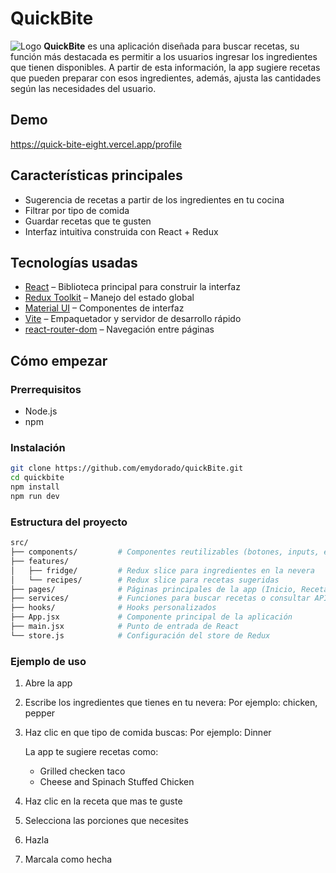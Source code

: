 # QuickBite
![Logo](./siat/assets/logo-B8oLkm2f.png)
**QuickBite** es una aplicación diseñada para buscar recetas, su función más destacada es permitir a los usuarios ingresar los ingredientes que tienen disponibles. A partir de esta información, la app sugiere recetas que pueden preparar con esos ingredientes, además, ajusta las cantidades según las necesidades del usuario.

## Demo

https://quick-bite-eight.vercel.app/profile

## Características principales

- Sugerencia de recetas a partir de los ingredientes en tu cocina
- Filtrar por tipo de comida
- Guardar recetas que te gusten
- Interfaz intuitiva construida con React + Redux

## Tecnologías usadas

- [React](https://reactjs.org/) – Biblioteca principal para construir la interfaz
- [Redux Toolkit](https://redux-toolkit.js.org/) – Manejo del estado global
- [Material UI](https://mui.com/) – Componentes de interfaz
- [Vite](https://vitejs.dev/) – Empaquetador y servidor de desarrollo rápido
- [react-router-dom](https://reactrouter.com/) – Navegación entre páginas


##  Cómo empezar

### Prerrequisitos

- Node.js
- npm

### Instalación

```bash
git clone https://github.com/emydorado/quickBite.git
cd quickbite
npm install
npm run dev
```

### Estructura del proyecto

```bash
src/
├── components/         # Componentes reutilizables (botones, inputs, etc.)
├── features/
│   ├── fridge/         # Redux slice para ingredientes en la nevera
│   └── recipes/        # Redux slice para recetas sugeridas
├── pages/              # Páginas principales de la app (Inicio, Recetas, etc.)
├── services/           # Funciones para buscar recetas o consultar APIs
├── hooks/              # Hooks personalizados
├── App.jsx             # Componente principal de la aplicación
├── main.jsx            # Punto de entrada de React
└── store.js            # Configuración del store de Redux
```
### Ejemplo de uso

1. Abre la app

2. Escribe los ingredientes que tienes en tu nevera:
   Por ejemplo: chicken, pepper

4. Haz clic en que tipo de comida buscas:
   Por ejemplo: Dinner

   La app te sugiere recetas como:
   - Grilled checken taco
   - Cheese and Spinach Stuffed Chicken

6. Haz clic en la receta que mas te guste
7. Selecciona las porciones que necesites
8. Hazla
9. Marcala como hecha

